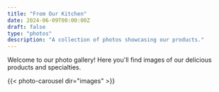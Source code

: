 ```yaml
---
title: "From Our Kitchen"
date: 2024-06-09T00:00:00Z
draft: false
type: "photos"
description: "A collection of photos showcasing our products."
---
```


Welcome to our photo gallery! Here you'll find images of our delicious products and specialties.

{{< photo-carousel dir="images" >}}
